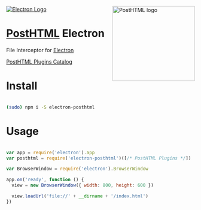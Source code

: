 [![Electron Logo](http://electron.atom.io/images/electron-logo.svg)](http://electron.atom.io/) <img align="right" width="220" height="200" title="PostHTML logo" src="http://posthtml.github.io/posthtml/logo.svg">

# [PostHTML](https://github.com/posthtml/posthtml) Electron
File Interceptor for [Electron](electron.atom.io)

[PostHTML Plugins Catalog](https://maltsev.github.io/posthtml-plugins/)

# Install

```bash

(sudo) npm i -S electron-posthtml
```

# Usage

```javascript

var app = require('electron').app
var posthtml = require('electron-posthtml')([/* PostHTML Plugins */])

var BrowserWindow = require('electron').BrowserWindow

app.on('ready', function () {
  view = new BrowserWindow({ width: 800, height: 600 })

  view.loadUrl('file://' + __dirname + '/index.html')
})
```
